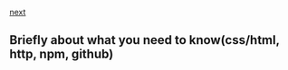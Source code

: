 <a href="04.md">next</a>

<h2>Briefly about what you need to know(css/html, http, npm, github)</h2>

<div>

</div>
